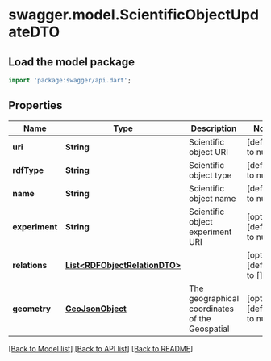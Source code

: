 # swagger.model.ScientificObjectUpdateDTO

## Load the model package
```dart
import 'package:swagger/api.dart';
```

## Properties
Name | Type | Description | Notes
------------ | ------------- | ------------- | -------------
**uri** | **String** | Scientific object URI | [default to null]
**rdfType** | **String** | Scientific object type | [default to null]
**name** | **String** | Scientific object name | [default to null]
**experiment** | **String** | Scientific object experiment URI | [optional] [default to null]
**relations** | [**List&lt;RDFObjectRelationDTO&gt;**](RDFObjectRelationDTO.md) |  | [optional] [default to []]
**geometry** | [**GeoJsonObject**](GeoJsonObject.md) | The geographical coordinates of the Geospatial | [optional] [default to null]

[[Back to Model list]](../README.md#documentation-for-models) [[Back to API list]](../README.md#documentation-for-api-endpoints) [[Back to README]](../README.md)


